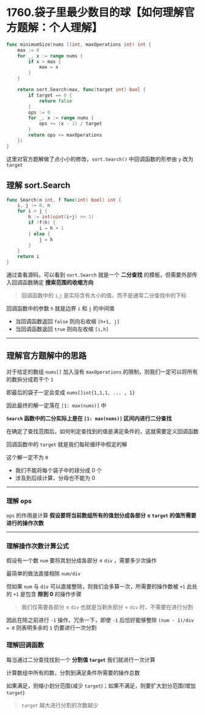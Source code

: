 # 1760.袋子里最少数目的球【如何理解官方题解：个人理解】

```go
func minimumSize(nums []int, maxOperations int) int {
	max := 0
	for _, x := range nums {
		if x > max {
			max = x
		}
	}

	return sort.Search(max, func(target int) bool {
		if target == 0 {
			return false
		}
		ops := 0
		for _, x := range nums {
			ops += (x - 1) / target
		}
		return ops <= maxOperations
	})
}

```

这里对官方题解做了点小小的修改，`sort.Search()` 中回调函数的形参由 `y` 改为 `target`

## 理解 sort.Search

```go
func Search(n int, f func(int) bool) int {
	i, j := 0, n
	for i < j {
		h := int(uint(i+j) >> 1)
		if !f(h) {
			i = h + 1 
		} else {
			j = h 
		}
	}
	return i
}
```

通过查看源码，可以看到 `sort.Search` 就是一个 **二分查找** 的模板，但需要外部传入回调函数确定 **搜索范围的收缩方向**
> 回调函数中的 `i`,`j` 是实际含有大小的值，而不是通常二分查找中的下标

回调函数中的参数 `h` 就是边界 `i` 和 `j` 的中间值

- 当回调函数返回 `false` 则向右收缩 `[h+1, j]`
- 当回调函数返回 `true` 则向左收缩 `[i,h]`

---

## 理解官方题解中的思路

对于给定的数组 `nums[]` 加入没有 `maxOperations` 的限制，则我们一定可以将所有的数拆分成若干个 `1`

即最后的袋子一定会变成 `nums[]int{1,1,1, ... , 1}`

因此最终的解一定落在 `[1: max(nums)]` 中

**`Search` 函数中的二分实际上是在 `[1: max(nums)]` 区间内进行二分查找**


在确定了查找范围后，如何判定查找到的值是满足条件的，这就需要定义回调函数

回调函数中的 `target` 就是我们每轮循环中假定的解

这个解一定不为 `0`
- 我们不能将每个袋子中的球分成 0 个
- 涉及到后续计算，分母也不能为 0

---

### 理解 ops

`ops` 的作用是计算 **假设要将当前数组所有的值划分成各部分 $\le$ `target` 的值所需要进行的操作次数**


---

### 理解操作次数计算公式

假设有一个数 `num` 要将其划分成各部分 $\le$ `div` ，需要多少次操作

最简单的做法直接相除 `num/div`

但如果 `num` 与 `div` 可以直接整除，则我们会多算一次，所需要的操作数被 `+1`
此处的 `+1` 是包含 **除到 0** 的操作步骤
> 我们仅需要各部分 $\le$ `div` 也就是当剩余部分 = `div` 时，不需要在进行分割

因此在除之前进行 `-1` 操作，冗余一下，即使 `-1` 后恰好能够整除 `(num - 1)/div = 0` 则表明多余的 `1` 仍要进行一次分割


### 理解回调函数

每当通过二分查找找到一个 **分割值 `target`** 我们就进行一次计算

计算数组中所有的数，分割到满足条件所需要的操作总数

如果满足，则缩小划分范围(减少 `target`)；如果不满足，则要扩大划分范围(增加 `target`)
> `target` 越大进行分割的次数越少